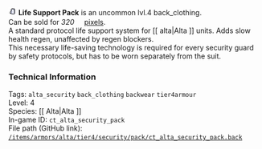 ![ ](https://raw.githubusercontent.com/Ceterai/Enternia/main/items/armors/alta/tier4/security/pack/icon.png) **Life Support Pack** is an uncommon lvl.4 back_clothing.  
Can be sold for *320* <img src="https://starbounder.org/mediawiki/images/2/21/Pixel.png" width="12" height="16"/> [pixels](https://starbounder.org/Pixel).  
A standard protocol life support system for [[ alta|Alta ]] units. Adds slow health regen, unaffected by regen blockers.  
This necessary life-saving technology is required for every security guard by safety protocols, but has to be worn separately from the suit.

### Technical Information

Tags: `alta_security` `back_clothing` `backwear` `tier4armour`  
Level: 4  
Species: [[ Alta|Alta ]]  
In-game ID: `ct_alta_security_pack`  
File path (GitHub link): [`/items/armors/alta/tier4/security/pack/ct_alta_security_pack.back`](https://github.com/Ceterai/Enternia/blob/main/items/armors/alta/tier4/security/pack/ct_alta_security_pack.back)
